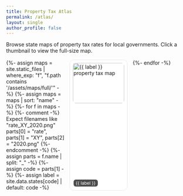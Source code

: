 ```yaml
---
title: Property Tax Atlas
permalink: /atlas/
layout: single
author_profile: false
---
```


<p class="atlas-intro">
Browse state maps of property tax rates for local governments. Click a thumbnail to view the full-size map.
</p>

<div class="atlas-grid">
  {%- assign maps = site.static_files | where_exp: "f", "f.path contains '/assets/maps/full/'" -%}
  {%- assign maps = maps | sort: "name" -%}
  {%- for f in maps -%}
    {%- comment -%}
      Expect filenames like "rate_XY_2020.png"
      parts[0] = "rate", parts[1] = "XY", parts[2] = "2020.png"
    {%- endcomment -%}
    {%- assign parts = f.name | split: "_" -%}
    {%- assign code = parts[1] -%}
    {%- assign label = site.data.states[code] | default: code -%}
    <a class="atlas-card" href="{{ f.path }}" aria-label="{{ label }}">
      <img src="{{ f.path }}" alt="{{ label }} property tax map" loading="lazy" />
      <span class="atlas-badge">{{ label }}</span>
    </a>
  {%- endfor -%}
</div>

<style>
.atlas-intro { margin-bottom: 1rem; }
.atlas-grid {
  display: grid;
  grid-template-columns: repeat(auto-fill, minmax(140px, 1fr));
  gap: 14px;
}
.atlas-card {
  position: relative;
  display: block;
  border: 1px solid #e5e7eb;
  border-radius: 12px;
  padding: 8px;
  background: #fff;
  text-decoration: none;
  transition: transform .08s ease, box-shadow .08s ease;
}
.atlas-card:hover { transform: translateY(-2px); box-shadow: 0 6px 18px rgba(0,0,0,.08); }
.atlas-card img {
  width: 100%;
  height: 110px;
  object-fit: cover;
  border-radius: 8px;
  display: block;
}
.atlas-badge {
  position: absolute;
  left: 10px;
  bottom: 10px;
  font-size: 12px;
  background: rgba(0,0,0,.7);
  color: #fff;
  padding: 2px 6px;
  border-radius: 6px;
}
@media (min-width: 1024px) {
  .atlas-grid { grid-template-columns: repeat(auto-fill, minmax(160px, 1fr)); }
  .atlas-card img { height: 120px; }
}
</style>
